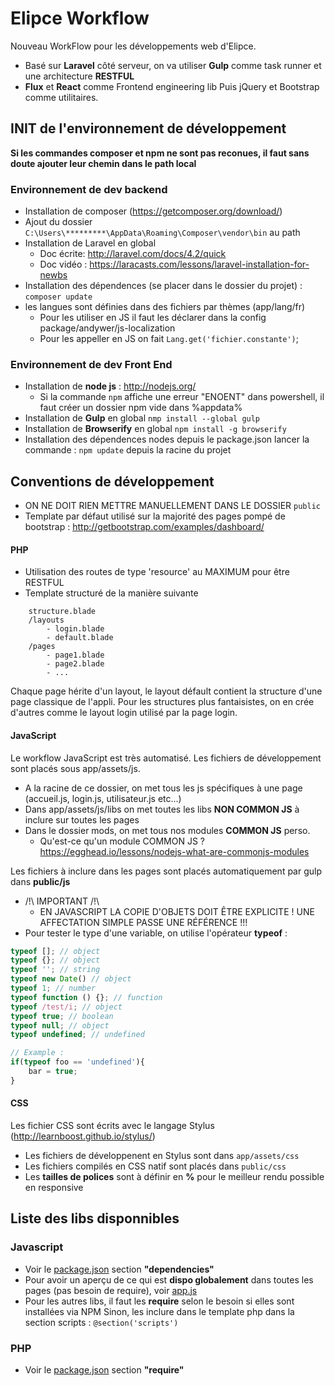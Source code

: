 # Elipce Workflow
Nouveau WorkFlow pour les développements web d'Elipce.
- Basé sur **Laravel** côté serveur, on va utiliser **Gulp** comme task runner et une architecture **RESTFUL**
- **Flux** et **React** comme Frontend engineering lib
Puis jQuery et Bootstrap comme utilitaires.


## INIT de l'environnement de développement
**Si les commandes composer et npm ne sont pas reconues, il faut sans doute ajouter leur chemin dans le path local**
### Environnement de dev backend
- Installation de composer (https://getcomposer.org/download/)
- Ajout du dossier ```C:\Users\*********\AppData\Roaming\Composer\vendor\bin``` au path
- Installation de Laravel en global
	- Doc écrite: http://laravel.com/docs/4.2/quick
	- Doc vidéo : https://laracasts.com/lessons/laravel-installation-for-newbs
- Installation des dépendences (se placer dans le dossier du projet) : 
```composer update```
- les langues sont définies dans des fichiers par thèmes (app/lang/fr)
    - Pour les utiliser en JS il faut les déclarer dans la config package/andywer/js-localization
    - Pour les appeller en JS on fait ```Lang.get('fichier.constante')```;
    
### Environnement de dev Front End
- Installation de **node js** : http://nodejs.org/
    - Si la commande ```npm``` affiche une erreur "ENOENT" dans powershell, il faut créer un dossier npm vide dans %appdata%
- Installation de **Gulp** en global
```nmp install --global gulp```
- Installation de **Browserify** en global
```npm install -g browserify```
- Installation des dépendences nodes depuis le package.json
lancer la commande : ```npm update``` depuis la racine du projet

## Conventions de développement
- ON NE DOIT RIEN METTRE MANUELLEMENT DANS LE DOSSIER ```public```
- Template par défaut utilisé sur la majorité des pages pompé de bootstrap : http://getbootstrap.com/examples/dashboard/
#### PHP
- Utilisation des routes de type 'resource' au MAXIMUM pour être RESTFUL
- Template structuré de la manière suivante
```/views
    structure.blade
    /layouts
        - login.blade
        - default.blade
    /pages
        - page1.blade
        - page2.blade
        - ...
```
Chaque page hérite d'un layout, le layout défault contient la structure d'une page classique de l'appli.
Pour les structures plus fantaisistes, on en crée d'autres comme le layout login utilisé par la page login.

#### JavaScript
Le workflow JavaScript est très automatisé. Les fichiers de développement sont placés sous app/assets/js.
- A la racine de ce dossier, on met tous les js spécifiques à une page (accueil.js, login.js, utilisateur.js etc...)
- Dans app/assets/js/libs on met toutes les libs **NON COMMON JS** à inclure sur toutes les pages 
- Dans le dossier mods, on met tous nos modules **COMMON JS** perso.
    - Qu'est-ce qu'un module COMMON JS ? https://egghead.io/lessons/nodejs-what-are-commonjs-modules

Les fichiers à inclure dans les pages sont placés automatiquement par gulp dans **public/js**
- /!\ IMPORTANT /!\
    - EN JAVASCRIPT LA COPIE D'OBJETS DOIT ÊTRE EXPLICITE ! UNE AFFECTATION SIMPLE PASSE UNE RÉFÉRENCE !!!
- Pour tester le type d'une variable, on utilise l'opérateur **typeof** :
```javascript
typeof []; // object
typeof {}; // object
typeof ''; // string
typeof new Date() // object
typeof 1; // number
typeof function () {}; // function
typeof /test/i; // object
typeof true; // boolean
typeof null; // object
typeof undefined; // undefined

// Example : 
if(typeof foo == 'undefined'){
    bar = true;
}
```

#### CSS
Les fichier CSS sont écrits avec le langage Stylus (http://learnboost.github.io/stylus/)
- Les fichiers de développenent en Stylus sont dans ```app/assets/css```
- Les fichiers compilés en CSS natif sont placés dans ```public/css```
- Les **tailles de polices** sont à définir en **%** pour le meilleur rendu possible en responsive

## Liste des libs disponnibles
### Javascript
- Voir le [package.json](package.json) section **"dependencies"**
- Pour avoir un aperçu de ce qui est **dispo globalement** dans toutes les pages (pas besoin de require), voir [app.js](app/assets/js/global/app.js)
- Pour les autres libs, il faut les **require** selon le besoin si elles sont installées via NPM Sinon, les inclure dans le template php
dans la section scripts : ```@section('scripts')```

### PHP
- Voir le [package.json](package.json) section **"require"**

